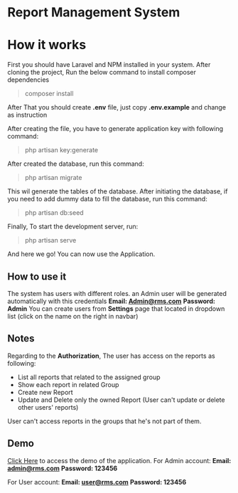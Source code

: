 # Report Management System




# How it works

First you should have Laravel and NPM installed in your system.
After cloning the project, Run the below command to install composer dependencies
> composer install

After That you should create **.env** file, just copy **.env.example** and change as instruction 

After creating the file, you have to generate application key with following command:
> php artisan key:generate

After created the database, run this command:
> php artisan migrate

This wil generate the tables of the database.
After initiating the database, if you need to add dummy data to fill the database, run this command:
> php artisan db:seed

Finally, To start the development server, run:
> php artisan serve

And here we go! You can now use the Application.

## How to use it
The system has users with different roles. an Admin user will be generated automatically with this credentials
**Email: Admin@rms.com**
**Password: Admin**
You can create users from **Settings** page that located in dropdown list (click on the name on the right in navbar)

## Notes

Regarding to the **Authorization**, The user has access on the reports as following:
- List all reports that related to the assigned group
- Show each report in related Group
- Create new Report
- Update and Delete only the owned Report (User can't update or delete other users' reports)

User can't access reports in the groups that he's not part of them.

## Demo
[Click Here](http://rms.majeed.tech) to access the demo of the application.
For Admin account:
**Email: admin@rms.com**
**Password: 123456**

For User account:
**Email: user@rms.com**
**Password: 123456**